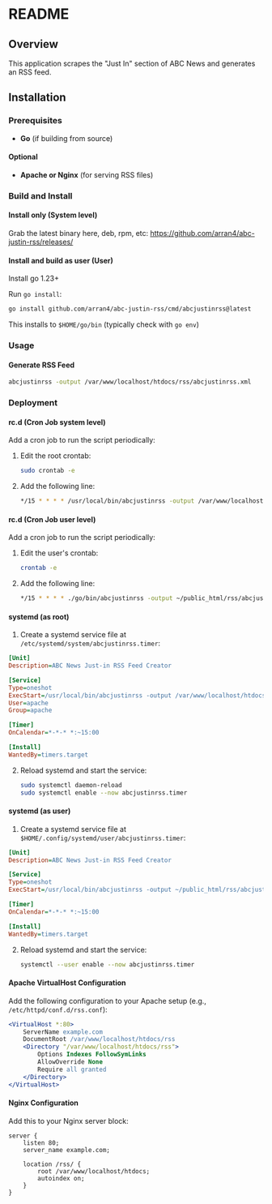 # README

## Overview
This application scrapes the "Just In" section of ABC News and generates an RSS feed. 

## Installation

### Prerequisites
- **Go** (if building from source)

#### Optional
- **Apache or Nginx** (for serving RSS files)

### Build and Install

#### Install only (System level)

Grab the latest binary here, deb, rpm, etc: https://github.com/arran4/abc-justin-rss/releases/

#### Install and build as user (User)

Install go 1.23+

Run `go install`:
```bash
go install github.com/arran4/abc-justin-rss/cmd/abcjustinrss@latest
```

This installs to `$HOME/go/bin` (typically check with `go env`)

### Usage
#### Generate RSS Feed
```bash
abcjustinrss -output /var/www/localhost/htdocs/rss/abcjustinrss.xml
```

### Deployment

#### rc.d (Cron Job system level)
Add a cron job to run the script periodically:
1. Edit the root crontab:
   ```bash
   sudo crontab -e
   ```
2. Add the following line:
   ```bash
   */15 * * * * /usr/local/bin/abcjustinrss -output /var/www/localhost/htdocs/rss/abcjustinrss.xml
   ```

#### rc.d (Cron Job user level)
Add a cron job to run the script periodically:
1. Edit the user's crontab:
   ```bash
   crontab -e
   ```
2. Add the following line:
   ```bash
   */15 * * * * ./go/bin/abcjustinrss -output ~/public_html/rss/abcjustinrss.xml
   ```

#### systemd (as root)
1. Create a systemd service file at `/etc/systemd/system/abcjustinrss.timer`:
```ini
[Unit]
Description=ABC News Just-in RSS Feed Creator

[Service]
Type=oneshot
ExecStart=/usr/local/bin/abcjustinrss -output /var/www/localhost/htdocs/rss/abcjustinrss.xml
User=apache
Group=apache

[Timer]
OnCalendar=*-*-* *:~15:00

[Install]
WantedBy=timers.target
```
2. Reload systemd and start the service:
   ```bash
   sudo systemctl daemon-reload
   sudo systemctl enable --now abcjustinrss.timer
   ```

#### systemd (as user)
1. Create a systemd service file at `$HOME/.config/systemd/user/abcjustinrss.timer`:
```ini
[Unit]
Description=ABC News Just-in RSS Feed Creator

[Service]
Type=oneshot
ExecStart=/usr/local/bin/abcjustinrss -output ~/public_html/rss/abcjustinrss.xml

[Timer]
OnCalendar=*-*-* *:~15:00

[Install]
WantedBy=timers.target
```
2. Reload systemd and start the service:
   ```bash
   systemctl --user enable --now abcjustinrss.timer
   ```

#### Apache VirtualHost Configuration
Add the following configuration to your Apache setup (e.g., `/etc/httpd/conf.d/rss.conf`):
```apache
<VirtualHost *:80>
    ServerName example.com
    DocumentRoot /var/www/localhost/htdocs/rss
    <Directory "/var/www/localhost/htdocs/rss">
        Options Indexes FollowSymLinks
        AllowOverride None
        Require all granted
    </Directory>
</VirtualHost>
```

#### Nginx Configuration
Add this to your Nginx server block:
```nginx
server {
    listen 80;
    server_name example.com;

    location /rss/ {
        root /var/www/localhost/htdocs;
        autoindex on;
    }
}
```

